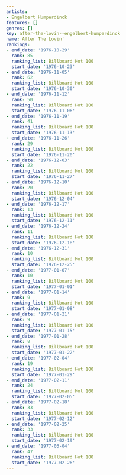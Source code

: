 ```yaml
---
artists:
- Engelbert Humperdinck
features: []
genres: []
key: after-the-lovin--engelbert-humperdinck
name: After The Lovin'
rankings:
- end_date: '1976-10-29'
  rank: 85
  ranking_list: Billboard Hot 100
  start_date: '1976-10-23'
- end_date: '1976-11-05'
  rank: 62
  ranking_list: Billboard Hot 100
  start_date: '1976-10-30'
- end_date: '1976-11-12'
  rank: 50
  ranking_list: Billboard Hot 100
  start_date: '1976-11-06'
- end_date: '1976-11-19'
  rank: 41
  ranking_list: Billboard Hot 100
  start_date: '1976-11-13'
- end_date: '1976-11-26'
  rank: 29
  ranking_list: Billboard Hot 100
  start_date: '1976-11-20'
- end_date: '1976-12-03'
  rank: 22
  ranking_list: Billboard Hot 100
  start_date: '1976-11-27'
- end_date: '1976-12-10'
  rank: 20
  ranking_list: Billboard Hot 100
  start_date: '1976-12-04'
- end_date: '1976-12-17'
  rank: 13
  ranking_list: Billboard Hot 100
  start_date: '1976-12-11'
- end_date: '1976-12-24'
  rank: 11
  ranking_list: Billboard Hot 100
  start_date: '1976-12-18'
- end_date: '1976-12-31'
  rank: 10
  ranking_list: Billboard Hot 100
  start_date: '1976-12-25'
- end_date: '1977-01-07'
  rank: 10
  ranking_list: Billboard Hot 100
  start_date: '1977-01-01'
- end_date: '1977-01-14'
  rank: 9
  ranking_list: Billboard Hot 100
  start_date: '1977-01-08'
- end_date: '1977-01-21'
  rank: 9
  ranking_list: Billboard Hot 100
  start_date: '1977-01-15'
- end_date: '1977-01-28'
  rank: 8
  ranking_list: Billboard Hot 100
  start_date: '1977-01-22'
- end_date: '1977-02-04'
  rank: 19
  ranking_list: Billboard Hot 100
  start_date: '1977-01-29'
- end_date: '1977-02-11'
  rank: 24
  ranking_list: Billboard Hot 100
  start_date: '1977-02-05'
- end_date: '1977-02-18'
  rank: 33
  ranking_list: Billboard Hot 100
  start_date: '1977-02-12'
- end_date: '1977-02-25'
  rank: 33
  ranking_list: Billboard Hot 100
  start_date: '1977-02-19'
- end_date: '1977-03-04'
  rank: 47
  ranking_list: Billboard Hot 100
  start_date: '1977-02-26'
---
```


